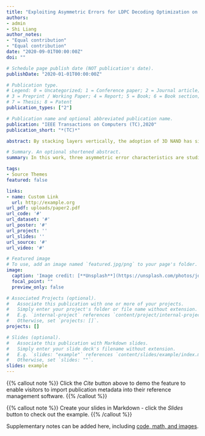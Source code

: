 ```yaml
---
title: "Exploiting Asymmetric Errors for LDPC Decoding Optimization on 3D NAND Flash Memory"
authors:
- admin
- Shi Liang
author_notes:
- "Equal contribution"
- "Equal contribution"
date: "2020-09-01T00:00:00Z"
doi: ""

# Schedule page publish date (NOT publication's date).
publishDate: "2020-01-01T00:00:00Z"

# Publication type.
# Legend: 0 = Uncategorized; 1 = Conference paper; 2 = Journal article;
# 3 = Preprint / Working Paper; 4 = Report; 5 = Book; 6 = Book section;
# 7 = Thesis; 8 = Patent
publication_types: ["2"]

# Publication name and optional abbreviated publication name.
publication: "IEEE Transactions on Computers (TC),2020"
publication_short: "*(TC)*"

abstract: By stacking layers vertically, the adoption of 3D NAND has significantly increased the capacity for storage systems. The complex structure of 3D NAND introduces more errors than planer flash. To address the reliability issue, low-density parity-check (LDPC) code with a strong error correction capability is now widely applied on 3D NAND flash memory. However, LDPC has long decoding latency when the raw bit error rates (RBER) are high. This is because it needs fine-grained soft sensing between voltage states to iteratively decode the raw data. Multiple sensing voltages are applied on flash cell array to gain necessary information for decoding. In this article, a new sensing level placement scheme with reduced number of sensing levels is proposed. The basic idea for the placement scheme is motivated by three asymmetric error characteristics of flash memory:the asymmetric errors between different states, the asymmetric errors caused by voltage left-shifts and right-shifts and asymmetric errors among layers in a 3D NAND flash block. With awareness of these three types of error characteristics, reduced number of sensing levels are placed to achieve reduced read latency for LDPC decoding while maintaining the error correction capability of LDPC. Experiment analysis shows that the proposed scheme achieves significant performance improvement.

# Summary. An optional shortened abstract.
summary: In this work, three asymmetric error characteristics are studied on flash memory.Motivated by these characteristics, three asymmetric sensing level placement schemes are proposed to place just enough number of sensing levels between the adjacent voltage state pairs.

tags:
- Source Themes
featured: false

links:
- name: Custom Link
  url: http://example.org
url_pdf: uploads/paper2.pdf
url_code: '#'
url_dataset: '#'
url_poster: '#'
url_project: ''
url_slides: ''
url_source: '#'
url_video: '#'

# Featured image
# To use, add an image named `featured.jpg/png` to your page's folder. 
image:
  caption: 'Image credit: [**Unsplash**](https://unsplash.com/photos/jdD8gXaTZsc)'
  focal_point: ""
  preview_only: false

# Associated Projects (optional).
#   Associate this publication with one or more of your projects.
#   Simply enter your project's folder or file name without extension.
#   E.g. `internal-project` references `content/project/internal-project/index.md`.
#   Otherwise, set `projects: []`.
projects: []

# Slides (optional).
#   Associate this publication with Markdown slides.
#   Simply enter your slide deck's filename without extension.
#   E.g. `slides: "example"` references `content/slides/example/index.md`.
#   Otherwise, set `slides: ""`.
slides: example
---
```


{{% callout note %}}
Click the *Cite* button above to demo the feature to enable visitors to import publication metadata into their reference management software.
{{% /callout %}}

{{% callout note %}}
Create your slides in Markdown - click the *Slides* button to check out the example.
{{% /callout %}}

Supplementary notes can be added here, including [code, math, and images](https://wowchemy.com/docs/writing-markdown-latex/).
